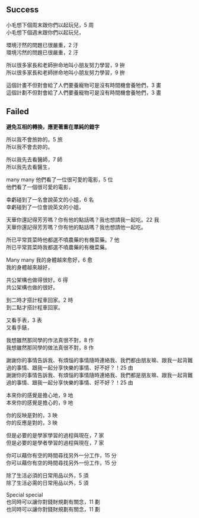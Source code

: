 ## Success
小毛想下個周末跟你們以起玩兒，5	周	
小毛想下個週末跟你們以起玩兒，

環境汙然的問題已很嚴重，2	汙	
環境污然的問題已很嚴重，2	汙	

所以很多家長和老師拚命地叫小朋友努力學習，9	拚	
所以很多家長和老師拼命地叫小朋友努力學習，9	拚	

這個計畫不但對會給了人們要養寵物可是沒有時間機會養牠們，3	畫	
這個計劃不但對會給了人們要養寵物可是沒有時間機會養牠們，3	畫	

## Failed
<strong>避免互相的轉換，應更著重在單純的錯字</strong>

所以我不會旅妳的。5	旅	
所以我不會去妳的。

所以我先去看醫師，7	師	
所以我先去看醫生，

many many
他們看了一位很可愛的電影，5	位	
他們看了一個很可愛的電影，

幸虧碰到了一名會說英文的小姐，6	名	
幸虧碰到了一位會說英文的小姐，


天華你還記得芳芳嗎？你有他的點話嗎？我也想請我一起吃。22	我	
天華你還記得芳芳嗎？你有他的點話嗎？我也想請他一起吃。

所已平常買菜時他都選不噴農藥的有機菜藥。7	他	
所已平常買菜時我都選不噴農藥的有機菜藥。

Many many
我的身體越來愈好，6	愈	
我的身體越來越好，

共公架構也做得很好。6	得	
共公架構也做的很好。

到二時才搭計程車回家。2	時	
到二點才搭計程車回家。

又看手表，3	表	
又看手錶，

我想雖然那同學的作法真很不對，8	作	
我想雖然那同學的做法真很不對，8	作	

謝謝你的事情告訴我、有煩惱的事情隨時連絡我、我們都由朋友嘛、跟我一起背難過的事情、跟我一起分享快樂的事情、好不好？！25	由	
謝謝你的事情告訴我、有煩惱的事情隨時連絡我、我們都是朋友嘛、跟我一起背難過的事情、跟我一起分享快樂的事情、好不好？！25	由	

本來你的感覺是擔心地，9	地	
本來你的感覺是擔心的，9	地	

你的反映是對的，3	映	
你的反應是對的，3	映	

但是必要的是學家學習的過程與現在，7	家	
但是必要的是學者學習的過程與現在，7	家	

你可以藉你有空的時間尋找另外一分工作，15	分	
你可以藉你有空的時間尋找另外一份工作，15	分	

除了生活必須的日常用品以外，5	須	
除了生活必需的日常用品以外，5	須	

Special special  
也同時可以讓你對錢財規劃有關念，11	劃	
也同時可以讓你對錢財規劃有關念，11	劃	

